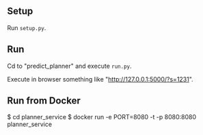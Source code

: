## Setup

Run `setup.py`.

## Run

Cd to "predict_planner" and execute `run.py`.

Execute in browser something like "http://127.0.0.1:5000/?s=1231".


## Run from Docker

$ cd planner_service
$ docker run -e PORT=8080 -t -p 8080:8080 planner_service